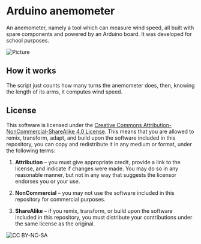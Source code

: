 # Arduino anemometer

An anemometer, namely a tool  which can measure wind speed, all built with spare components and powered by an Arduino board. It was developed for school purposes.

![Picture](photos/IMG_20151022_154947.jpg)

## How it works

The script just counts how many turns the anemometer does, then, knowing the length of its arms, it computes wind speed.

## License

This software is licensed under the [Creative Commons Attribution-NonCommercial-ShareAlike 4.0 License](https://creativecommons.org/licenses/by-nc-sa/4.0/). This means that you are allowed to remix, transform, adapt, and build upon the software included in this repository, you can copy and redistribute it in any medium or format, under the following terms:

1. **Attribution** &ndash; you must give appropriate credit, provide a link to the license, and indicate if changes were made. You may do so in any reasonable manner, but not in any way that suggests the licensor endorses you or your use.

2. **NonCommercial** &ndash; you may not use the software included in this repository for commercial purposes.

3. **ShareAlike** &ndash; if you remix, transform, or build upon the software included in this repository, you must distribute your contributions under the same license as the original.

![CC BY-NC-SA](https://i.creativecommons.org/l/by-nc-sa/4.0/88x31.png)
